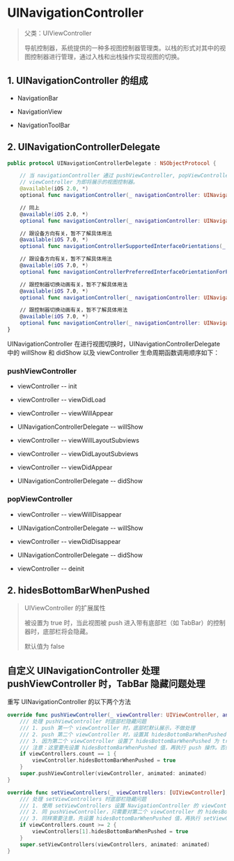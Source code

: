 # UINavigationController

> 父类：UIViewController
>
> 导航控制器，系统提供的一种多视图控制器管理类。以栈的形式对其中的视图控制器进行管理，通过入栈和出栈操作实现视图的切换。

## 1. UINavigationController 的组成

* NavigationBar

* NavigationView

* NavigationToolBar

## 2. UINavigationControllerDelegate

```swift
public protocol UINavigationControllerDelegate : NSObjectProtocol {

    // 当 navigationController 通过 pushViewController, popViewController, setViewController 等操作切换新的 topViewController 时触发。
    // viewController 为即将展示的视图控制器。
    @available(iOS 2.0, *)
    optional func navigationController(_ navigationController: UINavigationController, willShow viewController: UIViewController, animated: Bool)

    // 同上
    @available(iOS 2.0, *)
    optional func navigationController(_ navigationController: UINavigationController, didShow viewController: UIViewController, animated: Bool)

    // 跟设备方向有关，暂不了解具体用法
    @available(iOS 7.0, *)
    optional func navigationControllerSupportedInterfaceOrientations(_ navigationController: UINavigationController) -> UIInterfaceOrientationMask

    // 跟设备方向有关，暂不了解具体用法
    @available(iOS 7.0, *)
    optional func navigationControllerPreferredInterfaceOrientationForPresentation(_ navigationController: UINavigationController) -> UIInterfaceOrientation

    // 跟控制器切换动画有关，暂不了解具体用法
    @available(iOS 7.0, *)
    optional func navigationController(_ navigationController: UINavigationController, interactionControllerFor animationController: UIViewControllerAnimatedTransitioning) -> UIViewControllerInteractiveTransitioning?

    // 跟控制器切换动画有关，暂不了解具体用法
    @available(iOS 7.0, *)
    optional func navigationController(_ navigationController: UINavigationController, animationControllerFor operation: UINavigationController.Operation, from fromVC: UIViewController, to toVC: UIViewController) -> UIViewControllerAnimatedTransitioning?
}
```

UINavigationController 在进行视图切换时，UINavigationControllerDelegate 中的 willShow 和 didShow 以及 viewController 生命周期函数调用顺序如下：

### pushViewController

* viewController -- init

* viewController -- viewDidLoad

* viewController -- viewWillAppear

* UINavigationControllerDelegate -- willShow

* viewController -- viewWillLayoutSubviews

* viewController -- viewDidLayoutSubviews

* viewController -- viewDidAppear

* UINavigationControllerDelegate -- didShow

### popViewController

* viewController -- viewWillDisappear

* UINavigationControllerDelegate -- willShow

* viewController -- viewDidDisappear

* UINavigationControllerDelegate -- didShow

* viewController -- deinit

## 2. hidesBottomBarWhenPushed

> UIViewController 的扩展属性
>
> 被设置为 true 时，当此视图被 push 进入带有底部栏（如 TabBar）的控制器时，底部栏将会隐藏。
>
> 默认值为 false

## 自定义 UINavigationController 处理 pushViewController 时，TabBar 隐藏问题处理

重写 UINavigationController 的以下两个方法

```swift
override func pushViewController(_ viewController: UIViewController, animated: Bool) {
    /// 处理 pushViewController 时底部栏隐藏问题
    /// 1. push 第一个 viewController 时，底部栏默认展示，不做处理
    /// 2. push 第二个 viewController 时，设置其 hidesBottomBarWhenPushed 为 true，再执行 pushViewController 操作会隐藏底部栏。
    /// 3. 因为第二个 viewController 设置了 hidesBottomBarWhenPushed 为 true。之后再 push 进来的 viewController 默认都会隐藏底部栏，所以不用再对其进行设置。
    /// 注意：这里要先设置 hidesBottomBarWhenPushed 值，再执行 push 操作。否则，会有问题
    if viewControllers.count == 1 {
        viewController.hidesBottomBarWhenPushed = true
    }
    super.pushViewController(viewController, animated: animated)
}

override func setViewControllers(_ viewControllers: [UIViewController], animated: Bool) {
    /// 处理 setViewControllers 时底部栏隐藏问题
    /// 1. 使用 setViewControllers 设置 NavigationController 的 viewControllers 前，先处理好 hidesBottomBarWhenPushed 的值。
    /// 2. 同 pushViewController，只需要对第二个 viewController 的 hidesBottomBarWhenPushed 值进行处理即可。
    /// 3. 同样需要注意，先设置 hidesBottomBarWhenPushed 值，再执行 setViewControllers 操作。
    if viewControllers.count >= 2 {
        viewControllers[1].hidesBottomBarWhenPushed = true
    }
    super.setViewControllers(viewControllers, animated: animated)
}
```